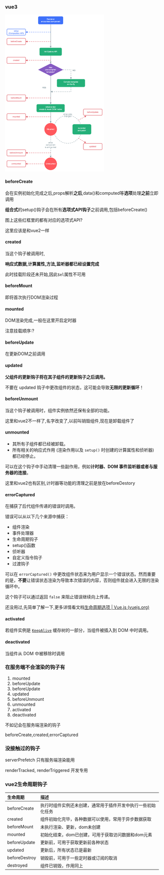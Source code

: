 ### vue3

<img src="../image/lifecycle.16e4c08e.png" alt="组件生命周期图示" style="zoom:50%;" />

#### beforeCreate

会在实例初始化完成之后,props解析**之后**,data()和computed等**选项**处理**之前**立即调用

**组合式**的setup()钩子会在所有**选项式API钩子**之前调用,包括beforeCreate()

图上这些红框里的都有对应的选项式API?

这里应该是和vue2一样

#### created

当这个钩子被调用时,

**响应式数据,计算属性,方法,监听器都已经设置完成**

此时挂载阶段还未开始,因此`$el`属性不可用

#### beforeMount

即将首次执行DOM渲染过程



#### mounted

DOM渲染完成,一般在这里开启定时器

注意挂载顺序:?



#### beforeUpdate

在更新DOM之前调用



#### updated

**父组件的更新钩子将在其子组件的更新钩子之后调用。**

不要在 updated 钩子中更改组件的状态，这可能会导致**无限的更新循环**！



#### beforeUnmount

当这个钩子被调用时，组件实例依然还保有全部的功能。

这里和vue2不一样了,名字改变了,以前叫销毁组件,现在是卸载组件了



#### unmounted

- 其所有子组件都已经被卸载。
- 所有相关的响应式作用 (渲染作用以及 `setup()` 时创建的计算属性和侦听器) 都已经停止。

可以在这个钩子中手动清理一些副作用，例如**计时器、DOM 事件监听器或者与服务器的连接**。

这里和vue2也有区别,计时器等功能的清理之前是放在beforeDestory



#### errorCaptured

在捕获了后代组件传递的错误时调用。

错误可以从以下几个来源中捕获：

- 组件渲染
- 事件处理器
- 生命周期钩子
- setup()函数
- 侦听器
- 自定义指令钩子
- 过渡钩子

可以在 `errorCaptured()` 中更改组件状态来为用户显示一个错误状态。然而重要的是，**不要**让错误状态渲染为导致本次错误的内容，否则组件就会进入无限的渲染循环中。

这个钩子可以通过返回 `false` 来阻止错误继续向上传递。

还没用过,先简单了解一下,更多详情看文档[生命周期选项 | Vue.js (vuejs.org)](https://cn.vuejs.org/api/options-lifecycle.html#errorcaptured)

#### activated

若组件实例是 [`KeepAlive`](https://cn.vuejs.org/api/built-in-components.html#keepalive) 缓存树的一部分，当组件被插入到 DOM 中时调用。



#### deactivated

当组件从 DOM 中被移除时调用



### 在服务端不会渲染的钩子有

1. mounted
2. beforeUpdate
3. beforeUpdate
4. updated
5. beforeUnmount
6. unmounted
7. activated
8. deactivated

不如记会在服务端渲染的钩子

beforeCreate,created,errorCaptured

### 没接触过的钩子

serverPrefetch  只有服务端渲染能用

renderTracked, renderTriggered 开发专用

### vue2生命周期钩子

| 生命周期      | 描述                                                         |
| :------------ | :----------------------------------------------------------- |
| beforeCreate  | 执行时组件实例还未创建，通常用于插件开发中执行一些初始化任务 |
| created       | 组件初始化完毕，各种数据可以使用，常用于异步数据获取         |
| beforeMount   | 未执行渲染、更新，dom未创建                                  |
| mounted       | 初始化结束，dom已创建，可用于获取访问数据和dom元素           |
| beforeUpdate  | 更新前，可用于获取更新前各种状态                             |
| updated       | 更新后，所有状态已是最新                                     |
| beforeDestroy | 销毁前，可用于一些定时器或订阅的取消                         |
| destroyed     | 组件已销毁，作用同上                                         |







